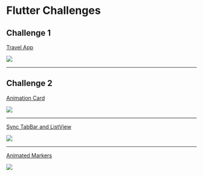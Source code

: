 # Flutter Challenges

## Challenge 1

[Travel App](https://github.com/nikiforosper/flutter_challenges/tree/main/lib/travel_app)

![](assets/travel_app.gif)
***
## Challenge 2

[Animation Card](https://github.com/nikiforosper/flutter_challenges/tree/main/lib/sliver_animation_card)

![](assets/home_silver.gif)

***
[Sync TabBar and ListView](https://github.com/nikiforosper/flutter_challenges/tree/main/lib/listview_tabbar)

![](assets/sync_tabbar_with_listview.gif)

***
[Animated Markers](https://github.com/nikiforosper/flutter_challenges/tree/main/lib/map)

![](assets/animated_maps.gif)